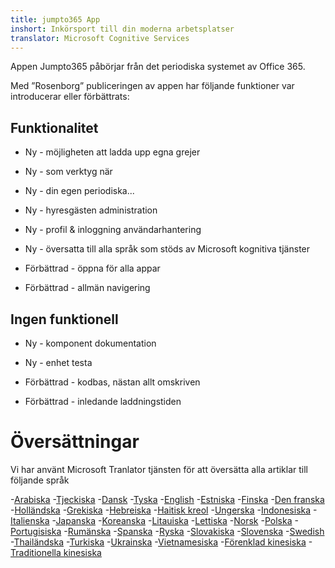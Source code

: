 ```yaml
---
title: jumpto365 App
inshort: Inkörsport till din moderna arbetsplatser
translator: Microsoft Cognitive Services
---
```



Appen Jumpto365 påbörjar från det periodiska systemet av Office 365. 

Med ”Rosenborg” publiceringen av appen har följande funktioner var introducerar eller förbättrats:

## Funktionalitet

* Ny - möjligheten att ladda upp egna grejer

* Ny - som verktyg när

* Ny - din egen periodiska...

* Ny - hyresgästen administration

* Ny - profil & inloggning användarhantering

* Ny - översatta till alla språk som stöds av Microsoft kognitiva tjänster

* Förbättrad - öppna för alla appar

* Förbättrad - allmän navigering

## Ingen funktionell

* Ny - komponent dokumentation

* Ny - enhet testa

* Förbättrad - kodbas, nästan allt omskriven

* Förbättrad - inledande laddningstiden


# Översättningar
Vi har använt Microsoft Tranlator tjänsten för att översätta alla artiklar till följande språk

-[Arabiska](https://preview.app.jumpto365.com/tool/jumpto365/language/ar)
-[Tjeckiska](https://preview.app.jumpto365.com/tool/jumpto365/language/cs)
-[Dansk](https://preview.app.jumpto365.com/tool/jumpto365/language/da)
-[Tyska](https://preview.app.jumpto365.com/tool/jumpto365/language/de)
-[English](https://preview.app.jumpto365.com/tool/jumpto365/language/en)
-[Estniska](https://preview.app.jumpto365.com/tool/jumpto365/language/et)
-[Finska](https://preview.app.jumpto365.com/tool/jumpto365/language/fi)
-[Den franska](https://preview.app.jumpto365.com/tool/jumpto365/language/fr)
-[Holländska](https://preview.app.jumpto365.com/tool/jumpto365/language/nl)
-[Grekiska](https://preview.app.jumpto365.com/tool/jumpto365/language/el)
-[Hebreiska](https://preview.app.jumpto365.com/tool/jumpto365/language/he)
-[Haitisk kreol](https://preview.app.jumpto365.com/tool/jumpto365/language/ht)
-[Ungerska](https://preview.app.jumpto365.com/tool/jumpto365/language/hu)
-[Indonesiska](https://preview.app.jumpto365.com/tool/jumpto365/language/id)
-[Italienska](https://preview.app.jumpto365.com/tool/jumpto365/language/it)
-[Japanska](https://preview.app.jumpto365.com/tool/jumpto365/language/ja)
-[Koreanska](https://preview.app.jumpto365.com/tool/jumpto365/language/ko)
-[Litauiska](https://preview.app.jumpto365.com/tool/jumpto365/language/lt)
-[Lettiska](https://preview.app.jumpto365.com/tool/jumpto365/language/lv)
-[Norsk](https://preview.app.jumpto365.com/tool/jumpto365/language/no)
-[Polska](https://preview.app.jumpto365.com/tool/jumpto365/language/pl)
-[Portugisiska](https://preview.app.jumpto365.com/tool/jumpto365/language/pt)
-[Rumänska](https://preview.app.jumpto365.com/tool/jumpto365/language/ro)
-[Spanska](https://preview.app.jumpto365.com/tool/jumpto365/language/es)
-[Ryska](https://preview.app.jumpto365.com/tool/jumpto365/language/ru)
-[Slovakiska](https://preview.app.jumpto365.com/tool/jumpto365/language/sk)
-[Slovenska](https://preview.app.jumpto365.com/tool/jumpto365/language/sl)
-[Swedish](https://preview.app.jumpto365.com/tool/jumpto365/language/sv)
-[Thailändska](https://preview.app.jumpto365.com/tool/jumpto365/language/th)
-[Turkiska](https://preview.app.jumpto365.com/tool/jumpto365/language/tr)
-[Ukrainska](https://preview.app.jumpto365.com/tool/jumpto365/language/uk)
-[Vietnamesiska](https://preview.app.jumpto365.com/tool/jumpto365/language/vi)
-[Förenklad kinesiska](https://preview.app.jumpto365.com/tool/jumpto365/language/zh-CHS)
-[Traditionella kinesiska](https://preview.app.jumpto365.com/tool/jumpto365/language/zh-CHT)


